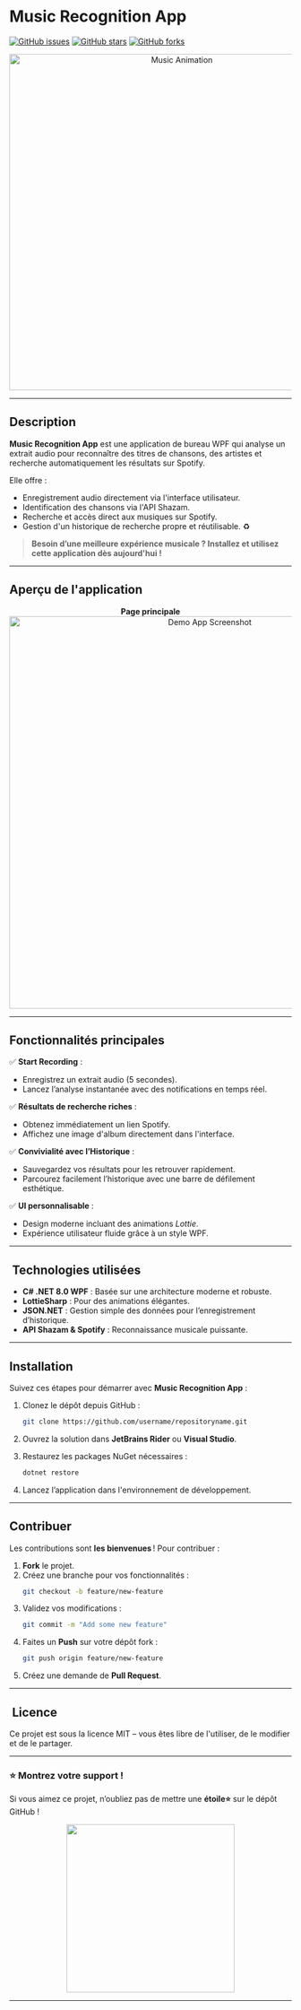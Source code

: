 #  **Music Recognition App** 

[![GitHub issues](https://img.shields.io/github/issues/username/repositoryname?style=for-the-badge)](https://github.com/username/repositoryname/issues)
[![GitHub stars](https://img.shields.io/github/stars/username/repositoryname?style=for-the-badge)](https://github.com/username/repositoryname/stargazers)
[![GitHub forks](https://img.shields.io/github/forks/username/repositoryname?style=for-the-badge)](https://github.com/username/repositoryname/network)

<p align="center">
  <img src="https://media.giphy.com/media/QBUMCsq5si3sAPwh78/giphy.gif" alt="Music Animation" width="600"/>
</p>

---

##  **Description**

**Music Recognition App** est une application de bureau WPF qui analyse un extrait audio pour reconnaître des titres de chansons, des artistes et recherche automatiquement les résultats sur Spotify. 

Elle offre :
- Enregistrement audio directement via l'interface utilisateur. ️
- Identification des chansons via l'API Shazam. 
- Recherche et accès direct aux musiques sur Spotify. 
- Gestion d'un historique de recherche propre et réutilisable. ♻️

>  **Besoin d’une meilleure expérience musicale ? Installez et utilisez cette application dès aujourd'hui !**

---

##  **Aperçu de l'application**

<p align="center">
  <b>Page principale</b>
  <br/>
  <img src="https://media.giphy.com/media/KfEaOKJdU5xTMZ52Bp/giphy.gif" alt="Demo App Screenshot" width="700">
</p>

---

##  **Fonctionnalités principales**

✅ **Start Recording** : 
- Enregistrez un extrait audio (5 secondes).
- Lancez l’analyse instantanée avec des notifications en temps réel.

✅ **Résultats de recherche riches** :
- Obtenez immédiatement un lien Spotify.
- Affichez une image d'album directement dans l'interface.

✅ **Convivialité avec l’Historique** :
- Sauvegardez vos résultats pour les retrouver rapidement.
- Parcourez facilement l’historique avec une barre de défilement esthétique.

✅ **UI personnalisable** :
- Design moderne incluant des animations *Lottie*.
- Expérience utilisateur fluide grâce à un style WPF.

---

## ️ **Technologies utilisées**

- **C# .NET 8.0 WPF**  : Basée sur une architecture moderne et robuste.
- **LottieSharp**  : Pour des animations élégantes.
- **JSON.NET**  : Gestion simple des données pour l’enregistrement d’historique.
- **API Shazam & Spotify**  : Reconnaissance musicale puissante.

---

##  **Installation**

Suivez ces étapes pour démarrer avec **Music Recognition App** :

1. Clonez le dépôt depuis GitHub :
   ```bash
   git clone https://github.com/username/repositoryname.git
   ```

2. Ouvrez la solution dans **JetBrains Rider** ou **Visual Studio**. ️

3. Restaurez les packages NuGet nécessaires :
   ```bash
   dotnet restore
   ```

4. Lancez l’application dans l'environnement de développement.

---

##  **Contribuer**

Les contributions sont **les bienvenues** ! Pour contribuer :

1. **Fork** le projet. 
2. Créez une branche pour vos fonctionnalités :
   ```bash
   git checkout -b feature/new-feature
   ```
3. Validez vos modifications :
   ```bash
   git commit -m "Add some new feature"
   ```
4. Faites un **Push** sur votre dépôt fork :
   ```bash
   git push origin feature/new-feature
   ```
5. Créez une demande de **Pull Request**. 

---

## ️ **Licence**

Ce projet est sous la licence MIT – vous êtes libre de l'utiliser, de le modifier et de le partager.

---

### ⭐ **Montrez votre support !**

Si vous aimez ce projet, n’oubliez pas de mettre une **étoile⭐** sur le dépôt GitHub !

<p align="center">
  <img src="https://media.giphy.com/media/l41lIkMpTL6A8ks9K/giphy-downsized-large.gif" width="300" />
</p>

---
